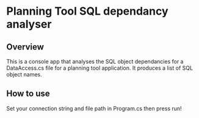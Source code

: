 # Planning Tool SQL dependancy analyser

## Overview

This is a console app that analyses the SQL object dependancies for a DataAccess.cs file for a planning tool application.  It produces a list of SQL object names.

## How to use

Set your connection string and file path in Program.cs then press run!
